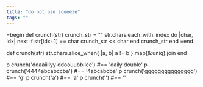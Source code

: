 ```yaml
---
title: "do not use squeeze"
tags: ""
---
```


=begin
def crunch(str)
  crunch_str = ""
  str.chars.each_with_index do |char, idx|
    next if str[idx+1] == char
    crunch_str &lt;&lt; char
  end
  crunch_str
end
=end

def crunch(str)
  str.chars.slice_when{ |a, b| a != b }.map(&:uniq).join
end  

p crunch('ddaaiillyy ddoouubbllee') #== 'daily double'
p crunch('4444abcabccba') #== '4abcabcba'
p crunch('ggggggggggggggg') #== 'g'
p crunch('a') #== 'a'
p crunch('') #== ''

